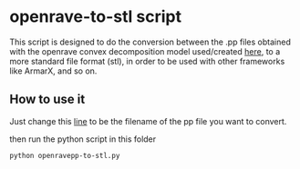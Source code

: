# openrave-to-stl script

This script is designed to do the conversion between the .pp files obtained with the openrave convex decomposition model used/created [here](https://github.com/roboticslab-uc3m/openrave-yarp-plugins/blob/develop/examples/openrave-YarpRobot-collision-sim.py), 
to a more standard file format (stl), in order to be used with other frameworks like ArmarX, and so on.

## How to use it

Just change this [line](https://github.com/roboticslab-uc3m/tools/blob/b565045f11cd0b2f0ec0fc403823d679b8a79fd3/programs/openraveppToSTL/openraveppToSTL.py#L21) to be the filename of the pp file you want to convert.

then run the python script in this folder
```
python openravepp-to-stl.py 
```
